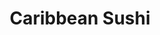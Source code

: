 ---
layout: place
title: "Caribbean Sushi"
permalink: /oklahoma/broken-arrow/caribbean-sushi.html
stateAbbr: OK
stateName: Oklahoma
cityName: Broken Arrow
seo:
  name: "Caribbean Sushi"
  type: Restaurant
  links: http://www.caribbeansushi.com/
description: "Looking for sushi in Broken Arrow, Oklahoma? Check out Caribbean Sushi for a delightful Japanese dining experience. Enjoy a variety of sushi and other dishes..."
place_id: ChIJX8C7wECJtocRvVoLsDNOwY4
photos:
  - name: >-
      places/ChIJX8C7wECJtocRvVoLsDNOwY4/photos/AeeoHcKyncKzPidIzF7-dvsOtNcLrTKn7QhEdZS23tEBvOfTBT1WNz8xL2CNVA6OYZalAax9ojfNXr2fMhWj81pwD9c8S5uG8aviKbqW77cmA3iDw4CAFjbwpTBB1PvKHK2JcdVkNFsTJ2vGG23pk_7fyzuN6oixMwh1wzzSxUighE-0lwHI7mw8Qns0JM13OCbROilG91qXO89EEGWTOtm_vvsodDNVm6rLD9Zi5eYhTm0-NQbTLo9GFctFj8yj3lyNuyofC5y6MnhlLv2iCBKQgqFIQObNAP0p8SBKCDtIAPEiJhkowtH142bfBGxuKWAodNfb-GrBowX6ihahuytZh-Eig2PeBpPIN8weXkWgstz5fIcMBUYfDou8JnF_-pPXCEv_LASowi6ud-8iAGMt1Bbsy6xdwD9L2dXyDgtEWBKUkw
    widthPx: 3840
    heightPx: 2160
    authorAttributions:
      - displayName: Michael Carter
        uri: https://maps.google.com/maps/contrib/115619812377581546687
        photoUri: >-
          https://lh3.googleusercontent.com/a-/ALV-UjWdchqwKkXKv6eUlLcP0FwDZdQCmf-vgxCVGoyM1GdTWipTIODFdQ=s100-p-k-no-mo
    flagContentUri: >-
      https://www.google.com/local/imagery/report/?cb_client=maps_api_places.places_api&image_key=!1e10!2sCIHM0ogKEICAgIDGuPT_TA&hl=en-US
    googleMapsUri: >-
      https://www.google.com/maps/place//data=!3m4!1e2!3m2!1sCIHM0ogKEICAgIDGuPT_TA!2e10!4m2!3m1!1s0x87b68940c0bbc05f:0x8ec14e33b00b5abd
  - name: >-
      places/ChIJX8C7wECJtocRvVoLsDNOwY4/photos/AeeoHcITaWgug0YRvV7mnSYLnuhB3pv1nLGFWiCdIhavYOCtRob-3ZLg6f5cDGIUlDJC2wALYvIVKgDXuSNF7QOrSMLC90O_4OTisgYAHR1Fj3FDrTOinD4atXhqmk2iKubPjSlXdQ87COi0WAnN41K9J4yiipO3iSzagYw-PwpwZLNDlo3BAmgl1r6Kd2NqAirV1efb5BlrGxkis44apcdjVobkyVrlqkxrUU6ycwySnWfHR6Jy6yX7tS_9TXy7ngJeoaFfYKR4VpS7NHmY3V-6d3wyyq2C5ihe6SeLRv_FHjMwnA
    widthPx: 3503
    heightPx: 2215
    authorAttributions:
      - displayName: Caribbean Sushi
        uri: https://maps.google.com/maps/contrib/112967378132761323451
        photoUri: >-
          https://lh3.googleusercontent.com/a-/ALV-UjU_v6bInq42kt_A93UILOl12ohudzCiw9a0tiSPDoV84c4fAoTG=s100-p-k-no-mo
    flagContentUri: >-
      https://www.google.com/local/imagery/report/?cb_client=maps_api_places.places_api&image_key=!1e10!2sAF1QipNJMQ_IvMXCn1vxz2oLpuTrzCZzVDhwUXdloZM0&hl=en-US
    googleMapsUri: >-
      https://www.google.com/maps/place//data=!3m4!1e2!3m2!1sAF1QipNJMQ_IvMXCn1vxz2oLpuTrzCZzVDhwUXdloZM0!2e10!4m2!3m1!1s0x87b68940c0bbc05f:0x8ec14e33b00b5abd
  - name: >-
      places/ChIJX8C7wECJtocRvVoLsDNOwY4/photos/AeeoHcJ31P1qqppJyvZyuzqlo5GuMZ8bI6VvKtHhnXwjbTv9zc0EM_mB7YmPBtaEKx_P-v9IdyAtuQWX-oH9wGz5oqmloQ-p6plpuosqwqXSJm35XGq5vEInBVuw5Yfncamt9CRlgn8NMENmMjdmihDcT16Wmjsobwlo-gjlN0xcQioXoLDeLE29x1eW5FNVhM7a7Hw28trV42URo8IoZ0ANG8unndH8COPs6FAJeAUnTjdwfmdWWi0q2Xgc7bQ7NG2CI77brlkz3iK9m5zusv3_jegFMbRQSlqALfbZvAU-NkGIMyPuv_i8SosYiWkDietACQYVc_atYujUY6dqWh-5HRQrA-eGCkvx0g294mEXAchk0S4fjsCxw-nOXJl8RVgjh8dhLOX0BtrbtHMKsyFAs_oXTaWbk6BALeWQ6uCZVMhham8z
    widthPx: 4320
    heightPx: 3112
    authorAttributions:
      - displayName: Alexis Sabino
        uri: https://maps.google.com/maps/contrib/107524795517587438518
        photoUri: >-
          https://lh3.googleusercontent.com/a-/ALV-UjXcQSFsZsZ0e4bO2UvCA_wIQB9IZx6bX1mW0BMhdKHGizUBdWnx=s100-p-k-no-mo
    flagContentUri: >-
      https://www.google.com/local/imagery/report/?cb_client=maps_api_places.places_api&image_key=!1e10!2sCIHM0ogKEICAgMCwz762jwE&hl=en-US
    googleMapsUri: >-
      https://www.google.com/maps/place//data=!3m4!1e2!3m2!1sCIHM0ogKEICAgMCwz762jwE!2e10!4m2!3m1!1s0x87b68940c0bbc05f:0x8ec14e33b00b5abd
  - name: >-
      places/ChIJX8C7wECJtocRvVoLsDNOwY4/photos/AeeoHcLM-c3z0cFVodsj57qD7J-WW0_WxVtzBh3LPA9iYHmClm8__8VjMVeM2u8RFICo102aR9KYx60j3nTdi49UeRSGH2aqcT7ZQway4JfM_j8pNjDEFUKe31KDt6HQrLe5TeCLjNkytYYI8Qf-dOactyTnav-afR3P3ouP66ANMMG0nbxNOBP-0L1Vlde8E-t4hoGzxvH5SMu0-iUu6zZ3FdzTHA6hAq4tgLSSDNr-dD-UTIfKStXATMbDqaFBI0m5SaybFW68HyegHr5WuoR4rRPp5EN8ZGJQdLaBoRk2k86pBaSp3m2AmzEJIbN-Ks3iUrEiGmZ_y3shCYvkxcnxUjm-zaqa3vD6ZMdi9XDR75sArVCmRxhCYgnqevUdiqWL3nMTfl7swmng1LunINsh6heXbffR8BogXrSEYNnHIGcmRw
    widthPx: 1080
    heightPx: 1361
    authorAttributions:
      - displayName: Alexis Sabino
        uri: https://maps.google.com/maps/contrib/107524795517587438518
        photoUri: >-
          https://lh3.googleusercontent.com/a-/ALV-UjXcQSFsZsZ0e4bO2UvCA_wIQB9IZx6bX1mW0BMhdKHGizUBdWnx=s100-p-k-no-mo
    flagContentUri: >-
      https://www.google.com/local/imagery/report/?cb_client=maps_api_places.places_api&image_key=!1e10!2sCIHM0ogKEICAgMCwz762Lw&hl=en-US
    googleMapsUri: >-
      https://www.google.com/maps/place//data=!3m4!1e2!3m2!1sCIHM0ogKEICAgMCwz762Lw!2e10!4m2!3m1!1s0x87b68940c0bbc05f:0x8ec14e33b00b5abd
  - name: >-
      places/ChIJX8C7wECJtocRvVoLsDNOwY4/photos/AeeoHcL1wwi6a4vn2cUZV5BEdri3em4iwjhSbS2VKWJIpzseh0WAg3XYyBIaE8u6a0yS9XQRNLxqcT_q0pgwf76UejE-ikCvVG4lBxmabYemX0v6Em3PGz7xE7q0j__Hw-9D009jP0bN5o8Yzc8Xl3F2XAivCU190VI_xslArlCH3bGqimH1xL9VgCEE8wn02uMEPrvkm0A2NUb3IBPR7mJXaYKGP24gMMdRmfpGT5ajFR2lCcmDfQBghhdJQdRePZJ6EhxMYzjjKi1rK38Rx2LWHIn7Dtv4ptLwt_lty4YKJE3lahYqlc7WXqsSURDhKNqsEqmNAQy1_5Ss62pWDbzTzexFAZdGp2FuYt4qyFWW_qRHLCJkhV3QySS1fSKHhaetFZUzrxQfm30n9mQNBCbMPLMmS8Od-0CtSxkEiwWYBPyyaGfe
    widthPx: 4320
    heightPx: 3096
    authorAttributions:
      - displayName: Alexis Sabino
        uri: https://maps.google.com/maps/contrib/107524795517587438518
        photoUri: >-
          https://lh3.googleusercontent.com/a-/ALV-UjXcQSFsZsZ0e4bO2UvCA_wIQB9IZx6bX1mW0BMhdKHGizUBdWnx=s100-p-k-no-mo
    flagContentUri: >-
      https://www.google.com/local/imagery/report/?cb_client=maps_api_places.places_api&image_key=!1e10!2sCIHM0ogKEICAgMCwz762twE&hl=en-US
    googleMapsUri: >-
      https://www.google.com/maps/place//data=!3m4!1e2!3m2!1sCIHM0ogKEICAgMCwz762twE!2e10!4m2!3m1!1s0x87b68940c0bbc05f:0x8ec14e33b00b5abd
  - name: >-
      places/ChIJX8C7wECJtocRvVoLsDNOwY4/photos/AeeoHcKle6JjXG-YhSuu4cMHENSkZtT-LPIUW0P8O_zllXsXB0LF1K2XBNySaeuVxY3AhRAfi4lCIrIQq-OBstp7vUkbiOk3Q-Hv4R9jARwnXzeNP9gbI_MXlmC9X4jbP0EFHwu2aysuPQvDjVcd3TrBqABVM5UertJoqNd3Fm0rF85Vz8LezGVzBBwEcxSxOaLKj2yyVjFI8srsMjN6oOnUcb_SZLfTnI_aFasBDW_DkwTiyVv5bSKxe0pdPKaQYvsgBFiumIBWustwQIb2OhfIGz1wVhF4TiYgTZMAKDLxtSq_Xe1SKWTYrX_zRUrwYgn3q4gB6OV7mr_0mcqnnDn8LIcCdocyT1HP1zEE5OqwtPaL4hbF7cv66ekFG8yCbCbL2D90oKlq4gxTmbLxC-ebgMhLAGaJJd5NQ7_abVnm6Kw
    widthPx: 1080
    heightPx: 1397
    authorAttributions:
      - displayName: Alexis Sabino
        uri: https://maps.google.com/maps/contrib/107524795517587438518
        photoUri: >-
          https://lh3.googleusercontent.com/a-/ALV-UjXcQSFsZsZ0e4bO2UvCA_wIQB9IZx6bX1mW0BMhdKHGizUBdWnx=s100-p-k-no-mo
    flagContentUri: >-
      https://www.google.com/local/imagery/report/?cb_client=maps_api_places.places_api&image_key=!1e10!2sCIHM0ogKEICAgMCwz762Tw&hl=en-US
    googleMapsUri: >-
      https://www.google.com/maps/place//data=!3m4!1e2!3m2!1sCIHM0ogKEICAgMCwz762Tw!2e10!4m2!3m1!1s0x87b68940c0bbc05f:0x8ec14e33b00b5abd
  - name: >-
      places/ChIJX8C7wECJtocRvVoLsDNOwY4/photos/AeeoHcJe7n3yOYwBZkeQ4GkmNj2el-vVDN9BXYyZZzTi1sVmxIgXet-yiTxUtIW67JnNl7TvBpLwvo-3ACJsAzaV2iRXOnVjuWgxfI7rayh4FKxR3yoA4_Bu0ZSvfnL5lR436kaF0fc35bGezq74WYhyBnj0w-84JGf2LbJADbS63ydLOFF8Ov-etOUFs_kznksFtPZq39DYA0eIeiWYKAceV1PBAaSIK-vWSrxgwqihFuSpMHOcA1bv46t1sd1RHD69OiqQpuujED7za3oUHMEKlTcfASx6oz5XeU_ze4zqSNweJNt7uiyqOXuXjAbakrRki53dwsuJw-bImaKS0jEUWLOyn4EWt-WUNU3odOGuj6niydEfAghSiC83SG6Mftt5WCI0fUrwbB0_UFS2f8o8tuvBd-WG3Nr0GGBztrmJY8FWOQ
    widthPx: 4032
    heightPx: 3024
    authorAttributions:
      - displayName: Martha Addison
        uri: https://maps.google.com/maps/contrib/117283434145766202002
        photoUri: >-
          https://lh3.googleusercontent.com/a-/ALV-UjULWOFHovxxFwRIvY80wJxt6aWlhSajqbKQuQiKLsoslk0fVbyIVg=s100-p-k-no-mo
    flagContentUri: >-
      https://www.google.com/local/imagery/report/?cb_client=maps_api_places.places_api&image_key=!1e10!2sCIHM0ogKEICAgICr86jlDQ&hl=en-US
    googleMapsUri: >-
      https://www.google.com/maps/place//data=!3m4!1e2!3m2!1sCIHM0ogKEICAgICr86jlDQ!2e10!4m2!3m1!1s0x87b68940c0bbc05f:0x8ec14e33b00b5abd
  - name: >-
      places/ChIJX8C7wECJtocRvVoLsDNOwY4/photos/AeeoHcLzA4jhNE4OvsPnGFhKBUyytjkZ3QfuTFZQsXWLfvmgZtxuaveOGdgjZHE0rHeg9MIQSxmYFRssDlpzSW4O9CsTxBId1oCZgtqMELL7uxZbSsUshrXUGKuqQT7n9kjf3t9RQGATI02jUnAgDSKPvkTO-Csf4mTXRvPd5w9W0dKEZvCrWhaQasy8XlXv1aknfhW4xPnjEdUbb-Yi-9FiGVwY9DqvOCPy7q-YRu8uNbItkQ9adBSx587EP46_2-RUxp6k6hxjTesEsGvBEXe7EFgBLEJfYoAi8y0kGE6Pg9bwtJ_DcLxTN16icgx7i5VDgSJSz4VFHDoBIikw037x5a3mcaXXGi3ikMr2b-bFbsim0-yZWSbKLRLPNvG3WcHqpziGtm9Arl3UYr7UCAwSBRRw0aKWav03TVnYop3wZq0
    widthPx: 1080
    heightPx: 1269
    authorAttributions:
      - displayName: Alexis Sabino
        uri: https://maps.google.com/maps/contrib/107524795517587438518
        photoUri: >-
          https://lh3.googleusercontent.com/a-/ALV-UjXcQSFsZsZ0e4bO2UvCA_wIQB9IZx6bX1mW0BMhdKHGizUBdWnx=s100-p-k-no-mo
    flagContentUri: >-
      https://www.google.com/local/imagery/report/?cb_client=maps_api_places.places_api&image_key=!1e10!2sCIHM0ogKEICAgMCwz762dw&hl=en-US
    googleMapsUri: >-
      https://www.google.com/maps/place//data=!3m4!1e2!3m2!1sCIHM0ogKEICAgMCwz762dw!2e10!4m2!3m1!1s0x87b68940c0bbc05f:0x8ec14e33b00b5abd
  - name: >-
      places/ChIJX8C7wECJtocRvVoLsDNOwY4/photos/AeeoHcL6mPgiClK4ccoQmvlMnOv9CR9Nmhsft5aL9eq4zVAIqnxOx-AK8P2dEV2V18lB2lSogpTC8_Uiz4mrzIqyndLfXLmH73iyvL95q79xUY8ZCBwXuuOggbzlY-48nBja28otEkbLRpIT0DoJidY6Z4gtPMfDw7zyItDasXiXIwSfROpb3yi0xmlafvAL71F7S0-1nSeFzznXNeMoXbUVX_sgmgi_BzcaUUBnSSJWMZZVBYPOi-VQPIUd4zIeQjWjvgdbv4HS8SmDrZcZ9aotct_ltccUaggdEBhg4ZNL0mz3PtvFo6YM1n2woFuQtLghZnpsXQeA7y2lkz4IeB52YGJZp_4Zec3lHDiVf67PCZYbaPRoSWVj97PoK5SQj7Jpx2BUIUIikmnvEy4nH8tUtsbE9lJuYR8A-RasDpvcgvI
    widthPx: 4032
    heightPx: 2268
    authorAttributions:
      - displayName: dimplechin68
        uri: https://maps.google.com/maps/contrib/107478205540761262339
        photoUri: >-
          https://lh3.googleusercontent.com/a/ACg8ocL2NGhk6rdN6E32PltYBIa__34aI549E5YZ-tCu9fepj1mZ7w=s100-p-k-no-mo
    flagContentUri: >-
      https://www.google.com/local/imagery/report/?cb_client=maps_api_places.places_api&image_key=!1e10!2sCIHM0ogKEICAgIDpqqXETg&hl=en-US
    googleMapsUri: >-
      https://www.google.com/maps/place//data=!3m4!1e2!3m2!1sCIHM0ogKEICAgIDpqqXETg!2e10!4m2!3m1!1s0x87b68940c0bbc05f:0x8ec14e33b00b5abd
  - name: >-
      places/ChIJX8C7wECJtocRvVoLsDNOwY4/photos/AeeoHcI0YRHKMu8VR2uTaaBa8eqP6SkEKBOAZp8Ms2yn3HvSUb9CHnY8zpAUb3nnMIqTWoRXXR9nKaDVi1VkFLAA6ZAfS2_32oouYjElgecxDJwQkYj-jRN_2xknxuOGAY35Nvjr31yarftjaN6jmp7j1bq8z4_mUSQ8hIr4_Yn2V9M0MrqZ0RmThgdGD7PsiZe6K6TP7U7KclgBZsl5qzWGMjkc8Olrxw-H2IBS32tjC9_csw7o4SetQ8ZTIBWbJ7j9KPvi7WX6v9N6ByrMuR8C5cQJ4LqlygTEDnZEXt1iR1SgTTNxTkYXPRteeOLQeItwlKLm7-tP2Vrn8hec_WnWEWyY_G_2JIGsw87aBA0raAd3g__OFur-wXonEfmFKWRGFTuhfyPRGUB_Zawp1IBeKG_GIXI6zcZXYSsDbSOmZpZIzbMi
    widthPx: 4000
    heightPx: 3000
    authorAttributions:
      - displayName: Christy W
        uri: https://maps.google.com/maps/contrib/107255753313087507446
        photoUri: >-
          https://lh3.googleusercontent.com/a-/ALV-UjXKC-bDQ64NbYXPGMhQmNsiXsb4WukUZXfawq0-xZZDoJ1defgJ=s100-p-k-no-mo
    flagContentUri: >-
      https://www.google.com/local/imagery/report/?cb_client=maps_api_places.places_api&image_key=!1e10!2sCIHM0ogKEICAgIDT0-eN8QE&hl=en-US
    googleMapsUri: >-
      https://www.google.com/maps/place//data=!3m4!1e2!3m2!1sCIHM0ogKEICAgIDT0-eN8QE!2e10!4m2!3m1!1s0x87b68940c0bbc05f:0x8ec14e33b00b5abd
address: 3708 S Elm Pl, Broken Arrow, OK 74011, USA
street: 3708 S Elm Pl
city: Broken Arrow
state: OK
zip: '74011'
country: USA
neighborhood: null
latitude: '36.015931'
longitude: '-95.798955'
accessibility_options:
  wheelchairAccessibleParking: true
  wheelchairAccessibleEntrance: true
  wheelchairAccessibleRestroom: true
  wheelchairAccessibleSeating: true
business_status: OPERATIONAL
name: Caribbean Sushi
google_maps_links:
  directionsUri: >-
    https://www.google.com/maps/dir//''/data=!4m7!4m6!1m1!4e2!1m2!1m1!1s0x87b68940c0bbc05f:0x8ec14e33b00b5abd!3e0
  placeUri: https://maps.google.com/?cid=10286589007794756285
  writeAReviewUri: >-
    https://www.google.com/maps/place//data=!4m3!3m2!1s0x87b68940c0bbc05f:0x8ec14e33b00b5abd!12e1
  reviewsUri: >-
    https://www.google.com/maps/place//data=!4m4!3m3!1s0x87b68940c0bbc05f:0x8ec14e33b00b5abd!9m1!1b1
  photosUri: >-
    https://www.google.com/maps/place//data=!4m3!3m2!1s0x87b68940c0bbc05f:0x8ec14e33b00b5abd!10e5
primary_type: Sushi Restaurant
opening_hours:
  regular: null
  current: null
secondary_opening_hours:
  regular:
    weekdayDescriptions: null
    type: null
  current:
    weekdayDescriptions: null
    type: null
phone: (918) 286-1306
price_level: PRICE_LEVEL_MODERATE
price_range: $10 &ndash; $20
rating: '4.8'
rating_count: 650
website: http://www.caribbeansushi.com/
reviews: null
parking_options: null
payment_options: null
allow_dogs: null
curbside_pickup: null
delivery: null
dine_in: null
good_for_children: null
good_for_groups: null
good_for_sports: null
live_music: null
menu_for_children: null
outdoor_seating: null
reservable: null
restroom: null
serves_beer: null
serves_breakfast: null
serves_brunch: null
serves_cocktails: null
serves_coffee: null
serves_dinner: null
serves_dessert: null
serves_lunch: null
serves_vegetarian_food: null
serves_wine: null
takeout: null
summary: null

---